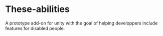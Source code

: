 # These-abilities
A prototype add-on for unity with the goal of helping developpers include features for disabled people.
